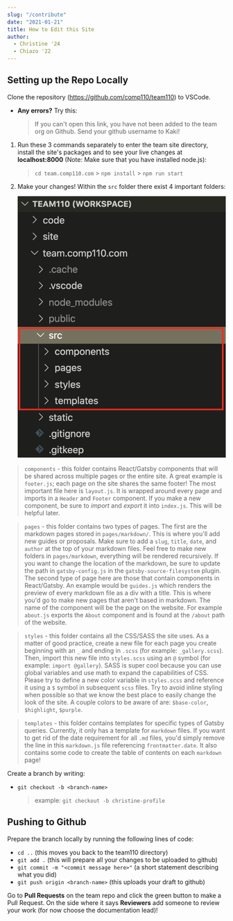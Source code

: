 ```yaml
---
slug: "/contribute"
date: "2021-01-21"
title: How to Edit this Site
author:
  - Christine '24
  - Chiazo '22
---
```


## Setting up the Repo Locally

Clone the repository (https://github.com/comp110/team110) to VSCode.

- **Any errors?** Try this:
  > If you can't open this link, you have not been added to the team org on Github. Send your github username to Kaki!

1. Run these 3 commands separately to enter the team site directory, install the site's packages and to see your live changes at **localhost:8000** (Note: Make sure that you have installed node.js):

   > `cd team.comp110.com` > `npm install` > `npm run start`

1. Make your changes! Within the `src` folder there exist 4 important folders:

   ![image](../../resources/repo-instructions/step_4.png)

> `components` - this folder contains React/Gatsby components that will be shared across multiple pages or the entire site. A great example is `footer.js`; each page on the site shares the same footer! The most important file here is `layout.js`. It is wrapped around every page and imports in a `Header` and `Footer` component. If you make a new component, be sure to _import_ and _export_ it into `index.js`. This will be helpful later.

> `pages` - this folder contains two types of pages. The first are the markdown pages stored in `pages/markdown/`. This is where you'll add new guides or proposals. Make sure to add a `slug`, `title`, `date`, and `author` at the top of your markdown files. Feel free to make new folders in `pages/markdown`, everything will be rendered recursively. If you want to change the location of the markdown, be sure to update the path in `gatsby-config.js` in the `gatsby-source-filesystem` plugin. The second type of page here are those that contain components in React/Gatsby. An example would be `guides.js` which renders the preview of every markdown file as a div with a title. This is where you'd go to make new pages that aren't based in markdown. The name of the component will be the page on the website. For example `about.js` exports the `About` component and is found at the `/about` path of the website.

> `styles` - this folder contains all the CSS/SASS the site uses. As a matter of good practice, create a new file for each page you create beginning with an `_` and ending in `.scss` (for example: `_gallery.scss`). Then, import this new file into `styles.scss` using an `@` symbol (for example: `import @gallery`). SASS is super cool because you can use global variables and use math to expand the capabilities of CSS. Please try to define a new color variable in `styles.scss` and reference it using a `$` symbol in subsequent `scss` files. Try to avoid inline styling when possible so that we know the best place to easily change the look of the site. A couple colors to be aware of are: `$base-color`, `$highlight`, `$purple`.

> `templates` - this folder contains templates for specific types of Gatsby queries. Currently, it only has a template for `markdown` files. If you want to get rid of the date requirement for all `.md` files, you'd simply remove the line in this `markdown.js` file referencing `frontmatter.date`. It also contains some code to create the table of contents on each `markdown` page!

Create a branch by writing:

- `git checkout -b <branch-name>`
  > example: `git checkout -b christine-profile`

## Pushing to Github

Prepare the branch locally by running the following lines of code:

- `cd ..` (this moves you back to the team110 directory)
- `git add .` (this will prepare all your changes to be uploaded to github)
- `git commit -m "<commit message here>"` (a short statement describing what you did)
- `git push origin <branch-name>` (this uploads your draft to github)

Go to **Pull Requests** on the team repo and click the green button to make a Pull Request. On the side where it says **Reviewers** add someone to review your work (for now choose the documentation lead)!
